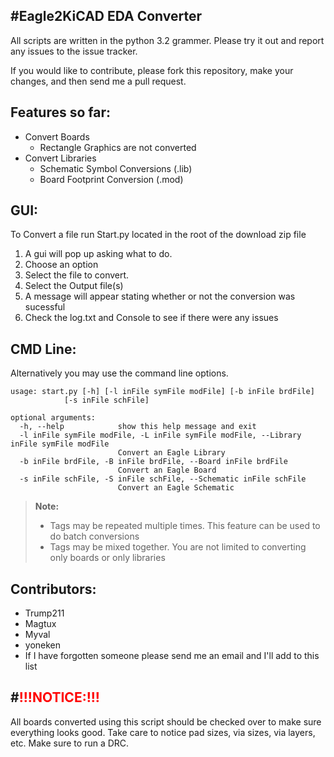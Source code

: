 #Eagle2KiCAD EDA Converter
----------------------------
All scripts are written in the python 3.2 grammer.  Please try it out and report any issues to the issue tracker.

If you would like to contribute, please fork this repository, make your changes, and then send me a pull request.


Features so far:
----------------
- Convert Boards
	- Rectangle Graphics are not converted
- Convert Libraries
     - Schematic Symbol Conversions  (.lib)
     - Board Footprint Conversion (.mod)


GUI:
----
      
To Convert a file run Start.py located in the root of the download zip file

1. A gui will pop up asking what to do.
2. Choose an option
3. Select the file to convert.
4. Select the Output file(s)
5. A message will appear stating whether or not the conversion was sucessful
6. Check the log.txt and Console to see if there were any issues

CMD Line:
----------

Alternatively you may use the command line options.

    usage: start.py [-h] [-l inFile symFile modFile] [-b inFile brdFile]
                [-s inFile schFile]

    optional arguments:
      -h, --help            show this help message and exit
      -l inFile symFile modFile, -L inFile symFile modFile, --Library inFile symFile modFile
                            Convert an Eagle Library
      -b inFile brdFile, -B inFile brdFile, --Board inFile brdFile
                            Convert an Eagle Board
      -s inFile schFile, -S inFile schFile, --Schematic inFile schFile
                            Convert an Eagle Schematic

>**Note:** 
>
>- Tags may be repeated multiple times. This feature can be used to do batch conversions
>- Tags may be mixed together.  You are not limited to converting only boards or only libraries
 
Contributors:
-------------
- Trump211
- Magtux
- Myval
- yoneken
- If I have forgotten someone please send me an email and I'll add to this list
    
#<font color="red">!!!NOTICE:!!!</font>
----------
All boards converted using this script should be checked over to make sure everything looks good.
Take care to notice pad sizes, via sizes, via layers, etc.  Make sure to run a DRC.	 

